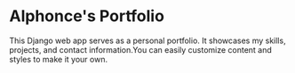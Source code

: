 # Alphonce's Portfolio

This Django web app serves as a personal portfolio. It showcases my skills, projects, and contact information.You can easily customize content and styles to make it your own.
